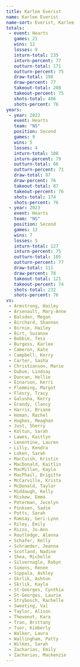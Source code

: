 ```yaml
---
title: Karlee Everist
name: Karlee Everist
name-sort: Everist, Karlee
totals:
 - event: Hearts
   games: 21
   wins: 12
   losses: 9
   inturn-total: 235
   inturn-percent: 77
   outturn-total: 171
   outturn-percent: 75
   draw-total: 198
   draw-percent: 77
   takeout-total: 208
   takeout-percent: 75
   shots-total: 406
   shots-percent: 76
years:
 - year: 2022
   event: Hearts
   team: "NS"
   position: Second
   games: 9
   wins: 5
   losses: 4
   inturn-total: 108
   inturn-percent: 79
   outturn-total: 66
   outturn-percent: 71
   draw-total: 87
   draw-percent: 76
   takeout-total: 87
   takeout-percent: 76
   shots-total: 174
   shots-percent: 76
 - year: 2023
   event: Hearts
   team: "NS"
   position: Second
   games: 12
   wins: 7
   losses: 5
   inturn-total: 127
   inturn-percent: 75
   outturn-total: 105
   outturn-percent: 77
   draw-total: 111
   draw-percent: 78
   takeout-total: 121
   takeout-percent: 74
   shots-total: 232
   shots-percent: 76
vs:
 - Armstrong, Hailey
 - Arsenault, Mary-Anne
 - Balsdon, Megan
 - Birchard, Shannon
 - Birnie, Hailey
 - Birt, Suzanne
 - Bobbie, Tess
 - Burgess, Karlee
 - Cameron, Kate
 - Campbell, Kerry
 - Carter, Sasha
 - Christianson, Marie
 - Dubue, Lindsay
 - Duncan, Hollie
 - Einarson, Kerri
 - Flemming, Margot
 - Fleury, Tracy
 - Galusha, Kerry
 - Grandy, Clancy
 - Harris, Briane
 - Homan, Rachel
 - Hughes, Meaghan
 - Just, Sherry
 - Koltun, Sarah
 - Lawes, Kaitlyn
 - Lenentine, Lauren
 - Lilly, Kendra
 - Loken, Sarah
 - MacCuish, Kristin
 - MacDonald, Kaitlin
 - MacMillan, Kayla
 - MacPhail, Brigitte
 - McCarville, Krista
 - McDonald, Taylor
 - Middaugh, Kelly
 - Miskew, Emma
 - Peterman, Jocelyn
 - Pinksen, Sadie
 - Potts, Sarah
 - Ramsay, Geri-Lynn
 - Riley, Emily
 - Rizzo, Jo-Ann
 - Routledge, Alanna
 - Schafer, Kelly
 - Schraeder, Jeanna
 - Scotland, Nadine
 - Shea, Michelle
 - Silvernagle, Robyn
 - Simons, Renee
 - Sippala, Ashley
 - Skrlik, Ashton
 - Skrlik, Kayla
 - St-Georges, Cynthia
 - St-Georges, Laurie
 - Strybosch, Rachelle
 - Sweeting, Val
 - Taylor, Alison
 - Thevenot, Kara
 - Tran, Brittany
 - Tuor, Kimberly
 - Walker, Laura
 - Wallingham, Patty
 - Wilkes, Sarah
 - Zacharias, Emily
 - Zacharias, Mackenzie
---
```

